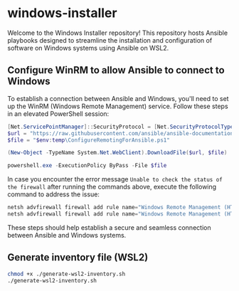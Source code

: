 # windows-installer

Welcome to the Windows Installer repository! This repository hosts Ansible playbooks designed to streamline the installation and configuration of software on Windows systems using Ansible on WSL2.

## Configure WinRM to allow Ansible to connect to Windows

To establish a connection between Ansible and Windows, you'll need to set up the WinRM (Windows Remote Management) service. Follow these steps in an elevated PowerShell session:

```powershell
[Net.ServicePointManager]::SecurityProtocol = [Net.SecurityProtocolType]::Tls12
$url = "https://raw.githubusercontent.com/ansible/ansible-documentation/devel/examples/scripts/ConfigureRemotingForAnsible.ps1"
$file = "$env:temp\ConfigureRemotingForAnsible.ps1"

(New-Object -TypeName System.Net.WebClient).DownloadFile($url, $file)

powershell.exe -ExecutionPolicy ByPass -File $file
```

In case you encounter the error message `Unable to check the status of the firewall` after running the commands above, execute the following command to address the issue:

```powershell
netsh advfirewall firewall add rule name="Windows Remote Management (HTTP-In)" dir=in action=allow service=any enable=yes profile=any localport=5985 protocol=tcp
netsh advfirewall firewall add rule name="Windows Remote Management (HTTPS-In)" dir=in action=allow service=any enable=yes profile=any localport=5986 protocol=tcp
```

These steps should help establish a secure and seamless connection between Ansible and Windows systems.

## Generate inventory file (WSL2)

```bash
chmod +x ./generate-wsl2-inventory.sh
./generate-wsl2-inventory.sh
```
